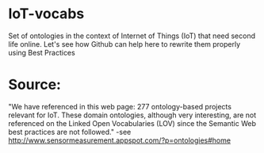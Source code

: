 # IoT-vocabs
Set of ontologies in the context of Internet of Things (IoT) that need second life online. Let's see how Github can help here to rewrite them properly using Best Practices

# Source:
"We have referenced in this web page: 277 ontology-based projects relevant for IoT. These domain ontologies, although very interesting, are not referenced on the Linked Open Vocabularies (LOV) since the Semantic Web best practices are not followed." -see http://www.sensormeasurement.appspot.com/?p=ontologies#home
